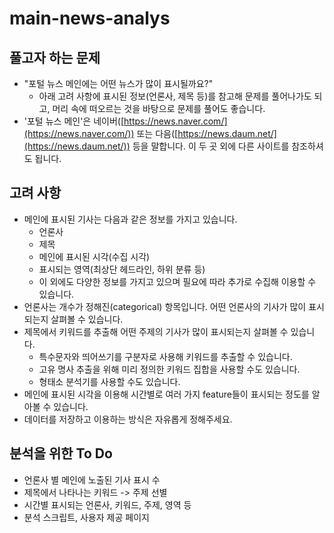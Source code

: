 # main-news-analys

## 풀고자 하는 문제

- "포털 뉴스 메인에는 어떤 뉴스가 많이 표시될까요?"
    - 아래 고려 사항에 표시된 정보(언론사, 제목 등)를 참고해 문제를 풀어나가도 되고, 머리 속에 떠오르는 것을 바탕으로 문제를 풀어도 좋습니다.
- '포털 뉴스 메인'은 네이버([https://news.naver.com/](https://news.naver.com/)) 또는 다음([https://news.daum.net/](https://news.daum.net/)) 등을 말합니다. 이 두 곳 외에 다른 사이트를 참조하셔도 됩니다.

## 고려 사항

- 메인에 표시된 기사는 다음과 같은 정보를 가지고 있습니다.
    - 언론사
    - 제목
    - 메인에 표시된 시각(수집 시각)
    - 표시되는 영역(최상단 헤드라인, 하위 분류 등)
    - 이 외에도 다양한 정보를 가지고 있으며 필요에 따라 추가로 수집해 이용할 수 있습니다.
- 언론사는 개수가 정해진(categorical) 항목입니다. 어떤 언론사의 기사가 많이 표시되는지 살펴볼 수 있습니다.
- 제목에서 키워드를 추출해 어떤 주제의 기사가 많이 표시되는지 살펴볼 수 있습니다.
    - 특수문자와 띄어쓰기를 구분자로 사용해 키워드를 추출할 수 있습니다.
    - 고유 명사 추출을 위해 미리 정의한 키워드 집합을 사용할 수도 있습니다.
    - 형태소 분석기를 사용할 수도 있습니다.
- 메인에 표시된 시각을 이용해 시간별로 여러 가지 feature들이 표시되는 정도를 알아볼 수 있습니다.
- 데이터를 저장하고 이용하는 방식은 자유롭게 정해주세요.

## 분석을 위한 To Do
- 언론사 별 메인에 노출된 기사 표시 수
- 제목에서 나타나는 키워드 -> 주제 선별
- 시간별 표시되는 언론사, 키워드, 주제, 영역 등
- 분석 스크립트, 사용자 제공 페이지